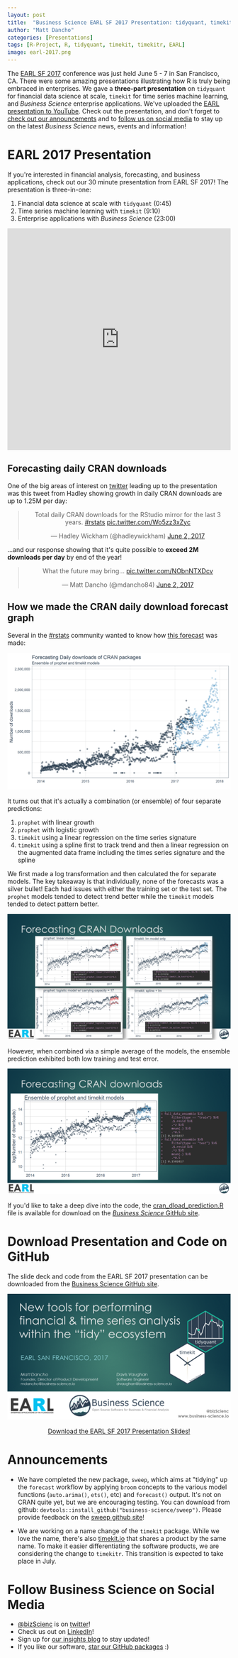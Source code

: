 ```yaml
---
layout: post
title:  "Business Science EARL SF 2017 Presentation: tidyquant, timekit, and more!"
author: "Matt Dancho"
categories: [Presentations]
tags: [R-Project, R, tidyquant, timekit, timekitr, EARL]
image: earl-2017.png
---
```





The [EARL SF 2017](https://earlconf.com/sanfrancisco/) conference was just held June 5 - 7 in San Francisco, CA. There were some amazing presentations illustrating how R is truly being embraced in enterprises. We gave a __three-part presentation__ on `tidyquant` for financial data science at scale, `timekit` for time series machine learning, and _Business Science_ enterprise applications. We've uploaded the [EARL presentation to YouTube](https://www.youtube.com/watch?v=8BYjv1AKI1Y). Check out the presentation, and don't forget to [check out our announcements](#announcements) and to [follow us on social media](#social) to stay up on the latest _Business Science_ news, events and information!  

# EARL 2017 Presentation

If you're interested in financial analysis, forecasting, and business applications, check out our 30 minute presentation from EARL SF 2017! The presentation is three-in-one:

1. Financial data science at scale with `tidyquant` (0:45)
2. Time series machine learning with `timekit` (9:10)
3. Enterprise applications with _Business Science_ (23:00)

<iframe width="100%" height="500" align="center" src="https://www.youtube.com/embed/8BYjv1AKI1Y" frameborder="0" allowfullscreen></iframe>


## Forecasting daily CRAN downloads

One of the big areas of interest on [twitter](https://twitter.com/hadleywickham/status/870624661616209922) leading up to the presentation was this tweet from Hadley showing growth in daily CRAN downloads are up to 1.25M per day:

<center><blockquote class="twitter-tweet" data-lang="en"><p lang="en" dir="ltr">Total daily CRAN downloads for the RStudio mirror for the last 3 years. <a href="https://twitter.com/hashtag/rstats?src=hash">#rstats</a> <a href="https://t.co/Wo5zz3xZyc">pic.twitter.com/Wo5zz3xZyc</a></p>&mdash; Hadley Wickham (@hadleywickham) <a href="https://twitter.com/hadleywickham/status/870624661616209922">June 2, 2017</a></blockquote>
<script async src="//platform.twitter.com/widgets.js" charset="utf-8"></script></center>

...and our response showing that it's quite possible to __exceed 2M downloads per day__ by end of the year!

<center><blockquote class="twitter-tweet" data-lang="en"><p lang="en" dir="ltr">What the future may bring... <a href="https://t.co/NObnNTXDcv">pic.twitter.com/NObnNTXDcv</a></p>&mdash; Matt Dancho (@mdancho84) <a href="https://twitter.com/mdancho84/status/870737108729835521">June 2, 2017</a></blockquote>
<script async src="//platform.twitter.com/widgets.js" charset="utf-8"></script></center>

## How we made the CRAN daily download forecast graph

Several in the [#rstats](https://twitter.com/search?q=%23rstats&src=tyah) community wanted to know how [this forecast](https://twitter.com/mdancho84/status/870737108729835521) was made:

![EARL SF 2017 Presentation](/assets/cran-dload-forecast.png)

It turns out that it's actually a combination (or ensemble) of four separate predictions:

1. `prophet` with linear growth
2. `prophet` with logistic growth
3. `timekit` using a linear regression on the time series signature
4. `timekit` using a spline first to track trend and then a linear regression on the augmented data frame including the times series signature and the spline

We first made a log transformation and then calculated the for separate models. The key takeaway is that individually, none of the forecasts was a silver bullet! Each had issues with either the training set or the test set. The `prophet` models tended to detect trend better while the `timekit` models tended to detect pattern better. 

![EARL SF 2017 Presentation](/assets/ensemble-forecast1.png)

However, when combined via a simple average of the models, the ensemble prediction exhibited both low training and test error.

![EARL SF 2017 Presentation](/assets/ensemble-forecast2.png)

If you'd like to take a deep dive into the code, the [cran_dload_prediction.R](https://github.com/business-science/presentations/blob/master/EARL_SF_2017/cran_dload_prediction.R) file is available for download on the [_Business Science_ GitHub site](https://github.com/business-science).

# Download Presentation and Code on GitHub

The slide deck and code from the EARL SF 2017 presentation can be downloaded from the [Business Science GitHub site](https://github.com/business-science/presentations/tree/master/EARL_SF_2017).

![EARL 2017 Presentation](/assets/earl-2017.png)

<center><a href="https://github.com/business-science/presentations/tree/master/EARL_SF_2017">Download the EARL SF 2017 Presentation Slides!</a></center>

# Announcements <a class="anchor" id="announcements"></a>

* We have completed the new package, `sweep`, which aims at "tidying" up the `forecast` workflow by applying `broom` concepts to the various model functions (`auto.arima()`, `ets()`, etc) and `forecast()` output. It's not on CRAN quite yet, but we are encouraging testing. You can download from github: `devtools::install_github("business-science/sweep")`. Please provide feedback on the [sweep github site](https://github.com/business-science/sweep)!

* We are working on a name change of the `timekit` package. While we love the name, there's also [timekit.io](https://www.timekit.io/) that shares a product by the same name. To make it easier differentiating the software products, we are considering the change to `timekitr`. This transition is expected to take place in July. 


# Follow Business Science on Social Media <a class="anchor" id="social"></a>

* [@bizScienc](https://twitter.com/bizScienc) is on [twitter](https://twitter.com/bizScienc)!
* Check us out on [LinkedIn](https://www.linkedin.com/company/business.science)!
* Sign up for [our insights blog](http://www.business-science.io/) to stay updated!
* If you like our software, [star our GitHub packages](https://github.com/business-science) :)


